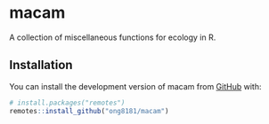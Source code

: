 
# macam

<!-- badges: start -->
<!-- badges: end -->

A collection of miscellaneous functions for ecology in R.

## Installation

You can install the development version of macam from [GitHub](https://github.com/) with:

``` r
# install.packages("remotes")
remotes::install_github("ong8181/macam")
```
